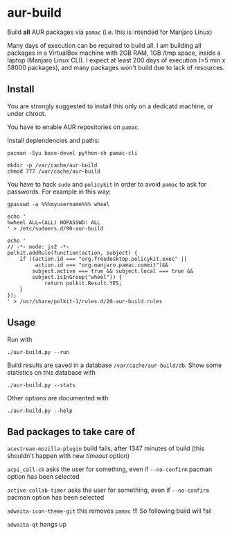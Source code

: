 # aur-build
Build **all** AUR packages via `pamac` (i.e. this is intended for Manjaro Linux)

Many days of execution can be required to build all. I am building all packages in a VirtualBox machine with 2GB RAM, 1GB /tmp space, inside a laptop (Manjaro Linux CLI). I expect at least 200 days of execution (=5 min x 58000 packages), and many packages won't build due to lack of resources.

## Install
You are strongly suggested to install this only on a dedicatd machine, or under chroot.

You have to enable AUR repositories on `pamac`.

Install deplendencies and paths:

    pacman -Syu base-devel python-sh pamac-cli
    
    mkdir -p /var/cache/aur-build
    chmod 777 /var/cache/aur-build


You have to hack `sudo` and `policykit` in order to avoid `pamac` to ask for passwords. For example in this way:

    gpasswd -a %%%myusername%%% wheel

    echo '
    %wheel ALL=(ALL) NOPASSWD: ALL
    ' > /etc/sudoers.d/90-aur-build

    echo '
    // -*- mode: js2 -*-
    polkit.addRule(function(action, subject) {
        if ((action.id === "org.freedesktop.policykit.exec" || 
             action.id === "org.manjaro.pamac.commit")&&
            subject.active === true && subject.local === true &&
            subject.isInGroup("wheel")) {
                return polkit.Result.YES;
        }
    });
    ' > /usr/share/polkit-1/rules.d/20-aur-build.rules

## Usage

Run with

    ./aur-build.py --run

Build results are saved in a database `/var/cache/aur-build/db`.
Show some statistics on this database with

    ./aur-build.py --stats
    
Other options are documented with

    ./aur-build.py --help

## Bad packages to take care of

`acestream-mozilla-plugin` build fails, after 1347 minutes of build (this shouldn't happen with new _timeout_ option)

`acpi_call-ck` asks the user for something, even if `--no-confirm` pacman option has been selected

`active-collab-timer` asks the user for something, even if `--no-confirm` pacman option has been selected

`adwaita-icon-theme-git` this removes `pamac` !!! So following build will fail

`adwaita-qt` hangs up

